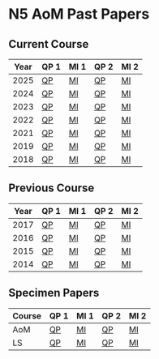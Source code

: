 # N5 AoM Past Papers


## Current Course

| Year | QP 1                                   | MI 1                                   | QP 2                                   | MI 2 |
| ---- | ----                                   | ----                                   | ----                                   | ---- |
| 2025 | [QP](N5-AoM-2025-QP-1.pdf "2025 QP 1") | [MI](N5-AoM-2025-MI-1.pdf "2025 MI 1") | [QP](N5-AoM-2025-QP-2.pdf "2025 QP 2") | [MI](N5-AoM-2025-MI-2.pdf "2025 MI 2") |
| 2024 | [QP](N5-AoM-2024-QP-1.pdf "2024 QP 1") | [MI](N5-AoM-2024-MI-1.pdf "2024 MI 1") | [QP](N5-AoM-2024-QP-2.pdf "2024 QP 2") | [MI](N5-AoM-2024-MI-2.pdf "2024 MI 2") |
| 2023 | [QP](N5-AoM-2023-QP-1.pdf "2023 QP 1") | [MI](N5-AoM-2023-MI-1.pdf "2023 MI 1") | [QP](N5-AoM-2023-QP-2.pdf "2023 QP 2") | [MI](N5-AoM-2023-MI-2.pdf "2023 MI 2") |
| 2022 | [QP](N5-AoM-2022-QP-1.pdf "2022 QP 1") | [MI](N5-AoM-2022-MI-1.pdf "2022 MI 1") | [QP](N5-AoM-2022-QP-2.pdf "2022 QP 2") | [MI](N5-AoM-2022-MI-2.pdf "2022 MI 2") |
| 2021 | [QP](N5-AoM-2021-QP-1.pdf "2021 QP 1") | [MI](N5-AoM-2021-MI-1.pdf "2021 MI 1") | [QP](N5-AoM-2021-QP-2.pdf "2021 QP 2") | [MI](N5-AoM-2021-MI-2.pdf "2021 MI 2") |
| 2019 | [QP](N5-AoM-2019-QP-1.pdf "2019 QP 1") | [MI](N5-AoM-2019-MI-1.pdf "2019 MI 1") | [QP](N5-AoM-2019-QP-2.pdf "2019 QP 2") | [MI](N5-AoM-2019-MI-2.pdf "2019 MI 2") |
| 2018 | [QP](N5-AoM-2018-QP-1.pdf "2018 QP 1") | [MI](N5-AoM-2018-MI-1.pdf "2018 MI 1") | [QP](N5-AoM-2018-QP-2.pdf "2018 QP 2") | [MI](N5-AoM-2018-MI-2.pdf "2018 MI 2") |


## Previous Course

| Year | QP 1                                  | MI 1                                  | QP 2                                  | MI 2                                  |
| ---- | ----                                  | ----                                  | ----                                  | ----                                  |
| 2017 | [QP](N5-LS-2017-QP-1.pdf "2017 QP 1") | [MI](N5-LS-2017-MI-1.pdf "2017 MI 1") | [QP](N5-LS-2017-QP-2.pdf "2017 QP 2") | [MI](N5-LS-2017-MI-2.pdf "2017 MI 2") |
| 2016 | [QP](N5-LS-2016-QP-1.pdf "2016 QP 1") | [MI](N5-LS-2016-MI-1.pdf "2016 MI 1") | [QP](N5-LS-2016-QP-2.pdf "2016 QP 2") | [MI](N5-LS-2016-MI-2.pdf "2016 MI 2") |
| 2015 | [QP](N5-LS-2015-QP-1.pdf "2015 QP 1") | [MI](N5-LS-2015-MI-1.pdf "2015 MI 1") | [QP](N5-LS-2015-QP-2.pdf "2015 QP 2") | [MI](N5-LS-2015-MI-2.pdf "2015 MI 2") |
| 2014 | [QP](N5-LS-2014-QP-1.pdf "2014 QP 1") | [MI](N5-LS-2014-MI-1.pdf "2014 MI 1") | [QP](N5-LS-2014-QP-2.pdf "2014 QP 2") | [MI](N5-LS-2014-MI-2.pdf "2014 MI 2") |


## Specimen Papers

| Course | QP 1                                       | MI 1                                       | QP 2                                       | MI 2                                       |
| ------ | ----                                       | ----                                       | ----                                       | ----                                       |
| AoM    | [QP](N5-AoM-SQP-1.pdf "AoM Specimen QP 1") | [MI](N5-AoM-SMI-1.pdf "AoM Specimen MI 1") | [QP](N5-AoM-SQP-2.pdf "AoM Specimen QP 2") | [MI](N5-AoM-SMI-2.pdf "AoM Specimen MI 2") |
| LS     | [QP](N5-LS-SQP-1.pdf "LS Specimen QP 1")   | [MI](N5-LS-SMI-1.pdf "LS Specimen MI 1")   | [QP](N5-LS-SQP-2.pdf "LS Specimen QP 2")   | [MI](N5-LS-SMI-2.pdf "LS Specimen MI 2") |
